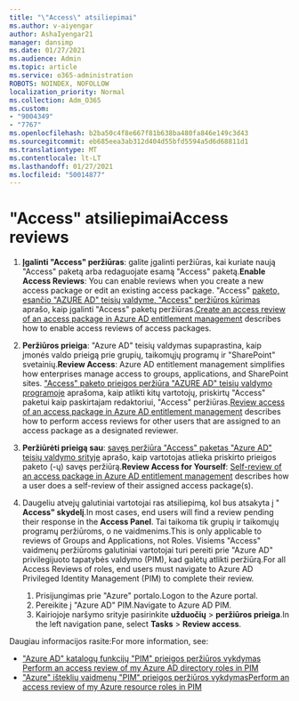 ```yaml
---
title: "\"Access\" atsiliepimai"
ms.author: v-aiyengar
author: AshaIyengar21
manager: dansimp
ms.date: 01/27/2021
ms.audience: Admin
ms.topic: article
ms.service: o365-administration
ROBOTS: NOINDEX, NOFOLLOW
localization_priority: Normal
ms.collection: Adm_O365
ms.custom:
- "9004349"
- "7767"
ms.openlocfilehash: b2ba50c4f8e667f81b638ba480fa846e149c3d43
ms.sourcegitcommit: eb685eea3ab312d404d55bfd5594a5d6d68811d1
ms.translationtype: MT
ms.contentlocale: lt-LT
ms.lasthandoff: 01/27/2021
ms.locfileid: "50014877"
---
```

# <a name="access-reviews"></a><span data-ttu-id="89936-102">"Access" atsiliepimai</span><span class="sxs-lookup"><span data-stu-id="89936-102">Access reviews</span></span>

1. <span data-ttu-id="89936-103">**Įgalinti "Access" peržiūras**: galite įgalinti peržiūras, kai kuriate naują "Access" paketą arba redaguojate esamą "Access" paketą.</span><span class="sxs-lookup"><span data-stu-id="89936-103">**Enable Access Reviews**: You can enable reviews when you create a new access package or edit an existing access package.</span></span> <span data-ttu-id="89936-104">"Access" [paketo, esančio "AZURE AD" teisių valdyme, "Access" peržiūros kūrimas](https://docs.microsoft.com/azure/active-directory/governance/entitlement-management-access-reviews-create) aprašo, kaip įgalinti "Access" paketų peržiūras.</span><span class="sxs-lookup"><span data-stu-id="89936-104">[Create an access review of an access package in Azure AD entitlement management](https://docs.microsoft.com/azure/active-directory/governance/entitlement-management-access-reviews-create) describes how to enable access reviews of access packages.</span></span>

1. <span data-ttu-id="89936-105">**Peržiūros prieiga**: "Azure AD" teisių valdymas supaprastina, kaip įmonės valdo prieigą prie grupių, taikomųjų programų ir "SharePoint" svetainių.</span><span class="sxs-lookup"><span data-stu-id="89936-105">**Review Access**: Azure AD entitlement management simplifies how enterprises manage access to groups, applications, and SharePoint sites.</span></span> <span data-ttu-id="89936-106">["Access" paketo prieigos peržiūra "AZURE AD" teisių valdymo programoje](https://docs.microsoft.com/azure/active-directory/governance/entitlement-management-access-reviews-create) aprašoma, kaip atlikti kitų vartotojų, priskirtų "Access" paketui kaip paskirtajam redaktoriui, "Access" peržiūras.</span><span class="sxs-lookup"><span data-stu-id="89936-106">[Review access of an access package in Azure AD entitlement management](https://docs.microsoft.com/azure/active-directory/governance/entitlement-management-access-reviews-create) describes how to perform access reviews for other users that are assigned to an access package as a designated reviewer.</span></span>

1. <span data-ttu-id="89936-107">**Peržiūrėti prieigą sau**: [savęs peržiūra "Access" paketas "Azure AD" teisių valdymo srityje](https://docs.microsoft.com/azure/active-directory/governance/entitlement-management-access-reviews-self-review) aprašo, kaip vartotojas atlieka priskirto prieigos paketo (-ų) savęs peržiūrą.</span><span class="sxs-lookup"><span data-stu-id="89936-107">**Review Access for Yourself**: [Self-review of an access package in Azure AD entitlement management](https://docs.microsoft.com/azure/active-directory/governance/entitlement-management-access-reviews-self-review) describes how a user does a self-review of their assigned access package(s).</span></span>

1. <span data-ttu-id="89936-108">Daugeliu atvejų galutiniai vartotojai ras atsiliepimą, kol bus atsakyta į " **Access" skydelį**.</span><span class="sxs-lookup"><span data-stu-id="89936-108">In most cases, end users will find a review pending their response in the **Access Panel**.</span></span> <span data-ttu-id="89936-109">Tai taikoma tik grupių ir taikomųjų programų peržiūroms, o ne vaidmenims.</span><span class="sxs-lookup"><span data-stu-id="89936-109">This is only applicable to reviews of Groups and Applications, not Roles.</span></span> <span data-ttu-id="89936-110">Visiems "Access" vaidmenų peržiūroms galutiniai vartotojai turi pereiti prie "Azure AD" privilegijuoto tapatybės valdymo (PIM), kad galėtų atlikti peržiūrą.</span><span class="sxs-lookup"><span data-stu-id="89936-110">For all Access Reviews of roles, end users must navigate to Azure AD Privileged Identity Management (PIM) to complete their review.</span></span>

    1. <span data-ttu-id="89936-111">Prisijungimas prie "Azure" portalo.</span><span class="sxs-lookup"><span data-stu-id="89936-111">Logon to the Azure portal.</span></span>
    2. <span data-ttu-id="89936-112">Pereikite į "Azure AD" PIM.</span><span class="sxs-lookup"><span data-stu-id="89936-112">Navigate to Azure AD PIM.</span></span>
    3. <span data-ttu-id="89936-113">Kairiojoje naršymo srityje pasirinkite **užduočių**  >  **peržiūros prieiga**.</span><span class="sxs-lookup"><span data-stu-id="89936-113">In the left navigation pane, select **Tasks** > **Review access**.</span></span>
    
<span data-ttu-id="89936-114">Daugiau informacijos rasite:</span><span class="sxs-lookup"><span data-stu-id="89936-114">For more information, see:</span></span>

- [<span data-ttu-id="89936-115">"Azure AD" katalogų funkcijų "PIM" prieigos peržiūros vykdymas </span><span class="sxs-lookup"><span data-stu-id="89936-115">Perform an access review of my Azure AD directory roles in PIM </span></span>](https://docs.microsoft.com/azure/active-directory/privileged-identity-management/pim-how-to-perform-security-review/)
- [<span data-ttu-id="89936-116">"Azure" išteklių vaidmenų "PIM" prieigos peržiūros vykdymas</span><span class="sxs-lookup"><span data-stu-id="89936-116">Perform an access review of my Azure resource roles in PIM</span></span>](https://docs.microsoft.com/azure/active-directory/privileged-identity-management/pim-resource-roles-perform-access-review/)
